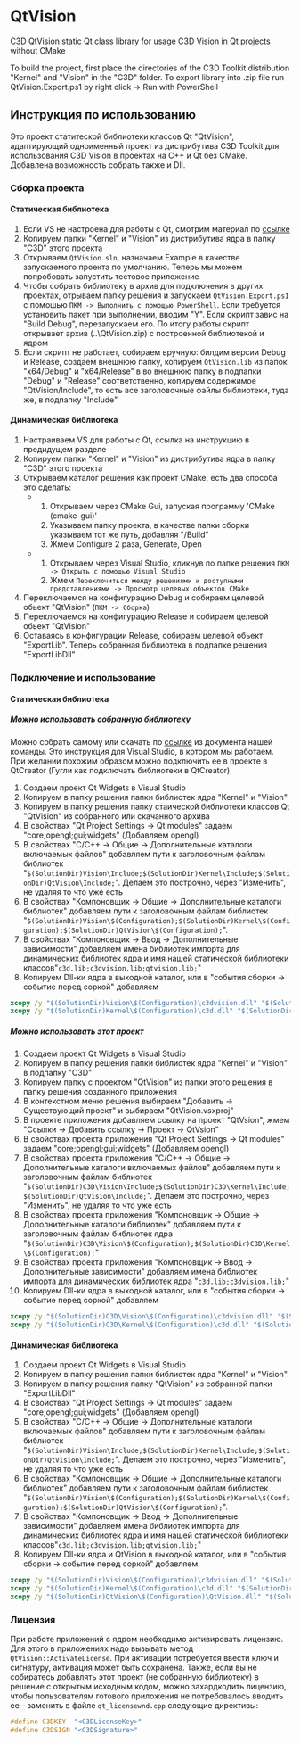 # QtVision

C3D QtVision static Qt class library for usage C3D Vision in Qt projects without CMake

To build the project, first place the directories of the C3D Toolkit distribution "Kernel" and "Vision" in the "C3D" folder.
To export library into .zip file run QtVision.Export.ps1 by right click -> Run with PowerShell

## Инструкция по использованию

Это проект статитеской библиотеки классов Qt "QtVision", адаптирующий одноименный проект из дистрибутива C3D Toolkit для использования C3D Vision в проектах на C++ и Qt без CMake. Добавлена возможность собрать также и Dll.

### Сборка проекта

#### Cтатическая библиотека

1. Если VS не настроена для работы с Qt, смотрим материал по [ссылке](http://wiki.mpu-cloud.ru/c3d-vision-getting-started)
1. Копируем папки "Kernel" и "Vision" из дистрибутива ядра в папку "C3D" этого проекта
1. Открываем `QtVision.sln`, назначаем Example в качестве запускаемого проекта по умолчанию. Теперь мы можем попробовать запустить тестовое приложение
1. Чтобы собрать библиотеку в архив для подключения в других проектах, отрываем папку решения и запускаем `QtVision.Export.ps1` с помошью `ПКМ -> Выполнить с помощью PowerShell`. Если требуется установить пакет при выполнении, вводим "Y". Если скрипт завис на "Build Debug", перезапускаем его. По итогу работы скрипт открывает архив (..\QtVision.zip) с построенной библиотекой и ядром
1. Если скрипт не работает, собираем вручную: билдим версии Debug и Release, создаем внешнюю папку, копируем `QtVision.lib` из папок "x64/Debug" и "x64/Release" в во внешнюю папку в подпапки "Debug" и "Release" соответственно, копируем содержимое "QtVision/Include", то есть все заголовочные файлы библиотеки, туда же, в подпапку "Include"

#### Динамическая библиотека

1. Настраиваем VS для работы с Qt, ссылка на инструкцию в предидущем разделе
1. Копируем папки "Kernel" и "Vision" из дистрибутива ядра в папку "C3D" этого проекта
1. Открываем каталог решения как проект CMake, есть два способа это сделать:
   - 1. Открываем через СMake Gui, запуская программу 'СMake (cmake-gui)'
     1. Указываем папку проекта, в качестве папки сборки указываем тот же путь, добавляя "/Build"
     1. Жмем Configure 2 раза, Generate, Open
   - 1. Открываем через Visual Studio, кликнув по папке решения `ПКМ -> Открыть с помощью Visual Studio`
     1. Жмем `Переключиться между решениями и доступными представлениями -> Просмотр целевых объектов CMake`
1. Переключаемся на конфигурацию Debug и собираем целевой обьект "QtVision" (`ПКМ -> Сборка`)
1. Переключаемся на конфигурацию Release и собираем целевой обьект "QtVision"
1. Оставаясь в конфигурации Release, собираем целевой обьект "ExportLib". Теперь собранная библиотека в подпапке решения "ExportLibDll"

### Подключение и использование

#### Cтатическая библиотека

##### Можно использовать собранную библиотеку

Можно собрать самому или скачать по [ссылке](https://clck.ru/YsCKE) из документа нашей команды. Это инструкция для Visual Studio, в котором мы работаем. При желании похожим образом можно подключить ее в проекте в QtCreator (Гугли как подключать библиотеки в QtCreator)

1. Создаем проект Qt Widgets в Visual Studio
1. Копируем в папку решения папки библиотек ядра "Kernel" и "Vision"
1. Копируем в папку решения папку стаической библиотеки классов Qt "QtVision" из собранного или скачанного архива
1. В свойствах "Qt Project Settings -> Qt modules" задаем "core;opengl;gui;widgets" (Добавляем opengl)
1. В свойствах "C/C++ -> Общие -> Дополнительные каталоги включаемых файлов" добавляем пути к заголовочным файлам библиотек "`$(SolutionDir)Vision\Include;$(SolutionDir)Kernel\Include;$(SolutionDir)QtVision\Include;`". Делаем это построчно, через "Изменить", не удаляя то что уже есть
1. В свойствах "Компоновщик -> Общие -> Дополнительные каталоги библиотек" добавляем пути к заголовочным файлам библиотек "`$(SolutionDir)Vision\$(Configuration);$(SolutionDir)Kernel\$(Configuration);$(SolutionDir)QtVision\$(Configuration);`".
1. В свойствах "Компоновщик -> Ввод -> Дополнительные зависимости" добавляем имена библиотек импорта для динамических библиотек ядра и имя нашей статической библиотеки классов"`c3d.lib;c3dvision.lib;qtvision.lib;`"
1. Копируем Dll-ки ядра в выходной каталог, или в "события сборки -> событие перед соркой" добавляем

```cmd
xcopy /y "$(SolutionDir)Vision\$(Configuration)\c3dvision.dll" "$(SolutionDir)$(Platform)\$(Configuration)"
xcopy /y "$(SolutionDir)Kernel\$(Configuration)\c3d.dll" "$(SolutionDir)$(Platform)\$(Configuration)"
```

##### Можно использовать этот проект

1. Создаем проект Qt Widgets в Visual Studio
1. Копируем в папку решения папки библиотек ядра "Kernel" и "Vision" в подпапку "C3D"
1. Копируем папку с проектом "QtVision" из папки этого решения в папку решения созданного приложения
1. В контекстном меню решения выбираем "Добавить -> Существующий проект" и выбираем "QtVision.vsxproj"
1. В проекте приложения добавляем ссылку на проект "QtVsion", жмем "Ссылки -> Добавить ссылку -> Проект -> QtVsion"
1. В свойствах проекта приложения "Qt Project Settings -> Qt modules" задаем "core;opengl;gui;widgets" (Добавляем opengl)
1. В свойствах проекта приложения "C/C++ -> Общие -> Дополнительные каталоги включаемых файлов" добавляем пути к заголовочным файлам библиотек "`$(SolutionDir)C3D\Vision\Include;$(SolutionDir)C3D\Kernel\Include;$(SolutionDir)QtVision\Include;`". Делаем это построчно, через "Изменить", не удаляя то что уже есть
1. В свойствах проекта приложения "Компоновщик -> Общие -> Дополнительные каталоги библиотек" добавляем пути к заголовочным файлам библиотек ядра "`$(SolutionDir)C3D\Vision\$(Configuration);$(SolutionDir)C3D\Kernel\$(Configuration);`"
1. В свойствах проекта приложения "Компоновщик -> Ввод -> Дополнительные зависимости" добавляем имена библиотек импорта для динамических библиотек ядра "`c3d.lib;c3dvision.lib;`"
1. Копируем Dll-ки ядра в выходной каталог, или в "события сборки -> событие перед соркой" добавляем

```cmd
xcopy /y "$(SolutionDir)C3D\Vision\$(Configuration)\c3dvision.dll" "$(SolutionDir)$(Platform)\$(Configuration)"
xcopy /y "$(SolutionDir)C3D\Kernel\$(Configuration)\c3d.dll" "$(SolutionDir)$(Platform)\$(Configuration)"
```

#### Динамическая библиотека

1. Создаем проект Qt Widgets в Visual Studio
1. Копируем в папку решения папки библиотек ядра "Kernel" и "Vision"
1. Копируем в папку решения папку "QtVision" из собранной папки "ExportLibDll"
1. В свойствах "Qt Project Settings -> Qt modules" задаем "core;opengl;gui;widgets" (Добавляем opengl)
1. В свойствах "C/C++ -> Общие -> Дополнительные каталоги включаемых файлов" добавляем пути к заголовочным файлам библиотек "`$(SolutionDir)Vision\Include;$(SolutionDir)Kernel\Include;$(SolutionDir)QtVision\Include;`". Делаем это построчно, через "Изменить", не удаляя то что уже есть
1. В свойствах "Компоновщик -> Общие -> Дополнительные каталоги библиотек" добавляем пути к заголовочным файлам библиотек "`$(SolutionDir)Vision\$(Configuration);$(SolutionDir)Kernel\$(Configuration);$(SolutionDir)QtVision\$(Configuration);`".
1. В свойствах "Компоновщик -> Ввод -> Дополнительные зависимости" добавляем имена библиотек импорта для динамических библиотек ядра и имя нашей статической библиотеки классов"`c3d.lib;c3dvision.lib;qtvision.lib;`"
1. Копируем Dll-ки ядра и QtVision в выходной каталог, или в "события сборки -> событие перед соркой" добавляем

```cmd
xcopy /y "$(SolutionDir)Vision\$(Configuration)\c3dvision.dll" "$(SolutionDir)$(Platform)\$(Configuration)"
xcopy /y "$(SolutionDir)Kernel\$(Configuration)\c3d.dll" "$(SolutionDir)$(Platform)\$(Configuration)"
xcopy /y "$(SolutionDir)QtVision\$(Configuration)\QtVision.dll" "$(SolutionDir)$(Platform)\$(Configuration)"
```

### Лицензия

При работе приложений с ядром необходимо активировать лицензию. Для этого в приложениях надо вызывать метод `QtVision::ActivateLicense`. При активации потребуется ввести ключ и сигнатуру, активация может быть сохранена.
Также, если вы не собиратесь добавлять этот проект (не собранную библиотеку) в решение с открытым исходным кодом, можно захардкодить лицензию, чтобы пользователям готового приложения не потребовалось вводить ее - заменить в файле `qt_licensewnd.cpp` следующие директивы:

```cpp
#define C3DKEY  "<C3DLicenseKey>"
#define C3DSIGN "<C3DSignature>"
```
